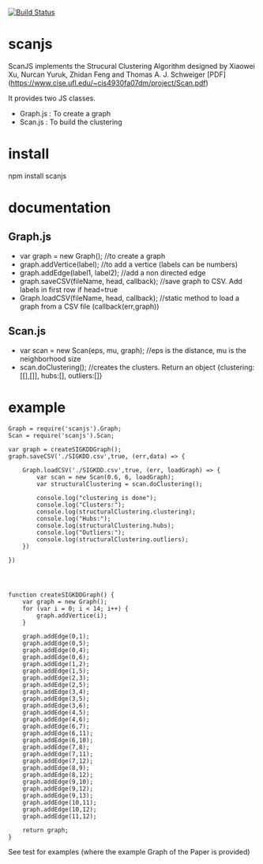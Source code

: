 [![Build Status](https://travis-ci.org/xblanc33/scanjs.svg?branch=master)](https://travis-ci.org/xblanc33/scanjs)

# scanjs
ScanJS implements the Strucural Clustering Algorithm designed by Xiaowei Xu, Nurcan Yuruk, Zhidan Feng and Thomas A. J. Schweiger [PDF] (https://www.cise.ufl.edu/~cis4930fa07dm/project/Scan.pdf)

It provides two JS classes.

* Graph.js : To create a graph
* Scan.js : To build the clustering


# install

npm install scanjs


# documentation

## Graph.js

* var graph = new Graph(); //to create a graph
* graph.addVertice(label); //to add a vertice (labels can be numbers)
* graph.addEdge(label1, label2); //add a non directed edge
* graph.saveCSV(fileName, head, callback); //save graph to CSV. Add labels in first row if head=true
* Graph.loadCSV(fileName, head, callback); //static method to load a graph from a CSV file (callback(err,graph))

## Scan.js

* var scan = new Scan(eps, mu, graph); //eps is the distance, mu is the neighborhood size
* scan.doClustering(); //creates the clusters. Return an object {clustering:[[],[]], hubs:[], outliers:[]}

# example

~~~~
Graph = require('scanjs').Graph;
Scan = require('scanjs').Scan;

var graph = createSIGKDDGraph();
graph.saveCSV('./SIGKDD.csv',true, (err,data) => {

	Graph.loadCSV('./SIGKDD.csv',true, (err, loadGraph) => {
		var scan = new Scan(0.6, 6, loadGraph);
		var structuralClustering = scan.doClustering();

		console.log("clustering is done");
		console.log("Clusters:");
		console.log(structuralClustering.clustering);
		console.log("Hubs:");
		console.log(structuralClustering.hubs);
		console.log("Outliers:");
		console.log(structuralClustering.outliers);
	})

})




function createSIGKDDGraph() {
	var graph = new Graph();
	for (var i = 0; i < 14; i++) {
		graph.addVertice(i);
	}
	
	graph.addEdge(0,1);
	graph.addEdge(0,5);
	graph.addEdge(0,4);
	graph.addEdge(0,6);
	graph.addEdge(1,2);
	graph.addEdge(1,5);
	graph.addEdge(2,3);
	graph.addEdge(2,5);
	graph.addEdge(3,4);
	graph.addEdge(3,5);
	graph.addEdge(3,6);
	graph.addEdge(4,5);
	graph.addEdge(4,6);
	graph.addEdge(6,7);
	graph.addEdge(6,11);
	graph.addEdge(6,10);
	graph.addEdge(7,8);
	graph.addEdge(7,11);
	graph.addEdge(7,12);
	graph.addEdge(8,9);
	graph.addEdge(8,12);
	graph.addEdge(9,10);
	graph.addEdge(9,12);
	graph.addEdge(9,13);
	graph.addEdge(10,11);
	graph.addEdge(10,12);
	graph.addEdge(11,12);

	return graph;
}
~~~~

See test for examples (where the example Graph of the Paper is provided)
